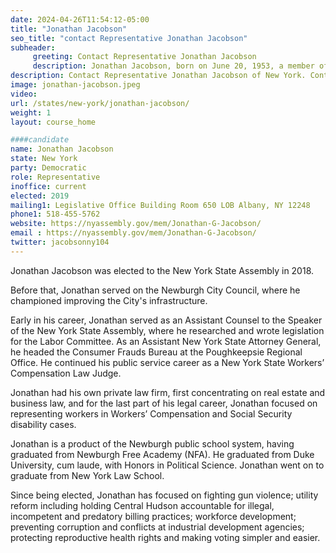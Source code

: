 ```yaml
---
date: 2024-04-26T11:54:12-05:00
title: "Jonathan Jacobson"
seo_title: "contact Representative Jonathan Jacobson"
subheader:
     greeting: Contact Representative Jonathan Jacobson
     description: Jonathan Jacobson, born on June 20, 1953, a member of the Democratic Party, is an American politician serving in the New York State Assembly, representing District 104. He assumed office on January 1, 2019.
description: Contact Representative Jonathan Jacobson of New York. Contact information for Jonathan Jacobson includes email address, phone number, and mailing address.
image: jonathan-jacobson.jpeg
video:
url: /states/new-york/jonathan-jacobson/
weight: 1
layout: course_home

####candidate
name: Jonathan Jacobson
state: New York
party: Democratic
role: Representative
inoffice: current
elected: 2019
mailing1: Legislative Office Building Room 650 LOB Albany, NY 12248
phone1: 518-455-5762
website: https://nyassembly.gov/mem/Jonathan-G-Jacobson/
email : https://nyassembly.gov/mem/Jonathan-G-Jacobson/
twitter: jacobsonny104
---
```


Jonathan Jacobson was elected to the New York State Assembly in 2018.

Before that, Jonathan served on the Newburgh City Council, where he championed improving the City's infrastructure.

Early in his career, Jonathan served as an Assistant Counsel to the Speaker of the New York State Assembly, where he researched and wrote legislation for the Labor Committee. As an Assistant New York State Attorney General, he headed the Consumer Frauds Bureau at the Poughkeepsie Regional Office. He continued his public service career as a New York State Workers’ Compensation Law Judge.

Jonathan had his own private law firm, first concentrating on real estate and business law, and for the last part of his legal career, Jonathan focused on representing workers in Workers’ Compensation and Social Security disability cases.

Jonathan is a product of the Newburgh public school system, having graduated from Newburgh Free Academy (NFA). He graduated from Duke University, cum laude, with Honors in Political Science. Jonathan went on to graduate from New York Law School.

Since being elected, Jonathan has focused on fighting gun violence; utility reform including holding Central Hudson accountable for illegal, incompetent and predatory billing practices; workforce development; preventing corruption and conflicts at industrial development agencies; protecting reproductive health rights and making voting simpler and easier.
